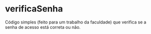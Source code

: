 # verificaSenha
Código simples (feito para um trabalho da faculdade) que verifica se a senha de acesso está correta ou não.
